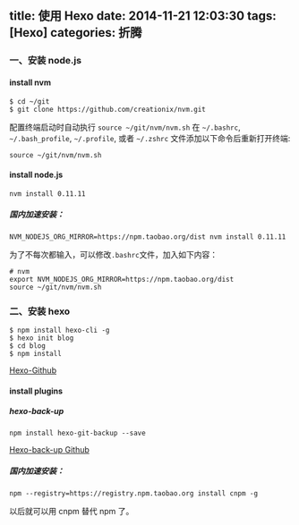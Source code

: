 title: 使用 Hexo
date: 2014-11-21 12:03:30
tags: [Hexo]
categories: 折腾
---

### 一、安装 node.js

#### install nvm
    $ cd ~/git
    $ git clone https://github.com/creationix/nvm.git

配置终端启动时自动执行 `source ~/git/nvm/nvm.sh`
在 `~/.bashrc`, `~/.bash_profile`, `~/.profile`, 或者 `~/.zshrc` 文件添加以下命令后重新打开终端:

    source ~/git/nvm/nvm.sh

#### install node.js

    nvm install 0.11.11
##### 国内加速安装：

    NVM_NODEJS_ORG_MIRROR=https://npm.taobao.org/dist nvm install 0.11.11

为了不每次都输入，可以修改`.bashrc`文件，加入如下内容：

    # nvm
    export NVM_NODEJS_ORG_MIRROR=https://npm.taobao.org/dist
    source ~/git/nvm/nvm.sh

### 二、安装 hexo 

    $ npm install hexo-cli -g
    $ hexo init blog
	$ cd blog
	$ npm install
[Hexo-Github](https://github.com/hexojs/hexo)

#### install plugins

##### hexo-back-up

    npm install hexo-git-backup --save

[Hexo-back-up Github](https://github.com/coneycode/hexo-git-backup)


##### 国内加速安装：

	npm --registry=https://registry.npm.taobao.org install cnpm -g

以后就可以用 cnpm 替代 npm 了。


